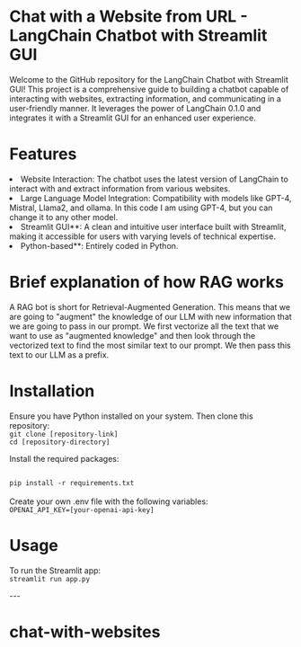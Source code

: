 <h1>Chat with a Website from URL - LangChain Chatbot with Streamlit GUI</h1>

Welcome to the GitHub repository for the LangChain Chatbot with Streamlit GUI! This project is a comprehensive guide to building a chatbot capable of interacting with websites, extracting information, and communicating in a user-friendly manner. It leverages the power of LangChain 0.1.0 and integrates it with a Streamlit GUI for an enhanced user experience.



<h1>Features</h1>
<li>Website Interaction: The chatbot uses the latest version of LangChain to interact with and extract information from various websites.</li>
<li>Large Language Model Integration: Compatibility with models like GPT-4, Mistral, Llama2, and ollama. In this code I am using GPT-4, but you can change it to any other model.</li>
<li>Streamlit GUI**: A clean and intuitive user interface built with Streamlit, making it accessible for users with varying levels of technical expertise.</li>
<li>Python-based**: Entirely coded in Python.</li>

<h1>Brief explanation of how RAG works</h1>

A RAG bot is short for Retrieval-Augmented Generation. This means that we are going to "augment" the knowledge of our LLM with new information that we are going to pass in our prompt. We first vectorize all the text that we want to use as "augmented knowledge" and then look through the vectorized text to find the most similar text to our prompt. We then pass this text to our LLM as a prefix.

 

<h1>Installation</h1>
Ensure you have Python installed on your system. Then clone this repository:

<code>
git clone [repository-link]
cd [repository-directory]
</code>

Install the required packages:

<code>
pip install -r requirements.txt
</code>
<br>
Create your own .env file with the following variables:

<code>
OPENAI_API_KEY=[your-openai-api-key]
</code>

<h1>Usage</h1>
To run the Streamlit app:

<code>
streamlit run app.py
</code>

 
---<h1>  c h a t - w i t h - w e b s i t e s </h1>
 
 
